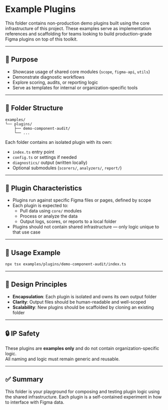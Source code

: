 # Example Plugins

This folder contains non-production demo plugins built using the core infrastructure of this project. These examples serve as implementation references and scaffolding for teams looking to build production-grade Figma plugins on top of this toolkit.

---

## 📌 Purpose

- Showcase usage of shared core modules (`scope`, `figma-api`, `utils`)
- Demonstrate diagnostic workflows
- Explore scoring, audits, or reporting logic
- Serve as templates for internal or organization-specific tools

---

## 📁 Folder Structure

```plaintext
examples/
└── plugins/
    ├── demo-component-audit/
    └── ...
```

Each folder contains an isolated plugin with its own:
- `index.ts` entry point
- `config.ts` or settings if needed
- `diagnostics/` output (written locally)
- Optional submodules (`scorers/`, `analyzers/`, `report/`)

---

## 🔧 Plugin Characteristics

- Plugins run against specific Figma files or pages, defined by scope
- Each plugin is expected to:
  - Pull data using `core/` modules
  - Process or analyze the data
  - Output logs, scores, or reports to a local folder
- Plugins should not contain shared infrastructure — only logic unique to that use case

---

## 📎 Usage Example

```bash
npx tsx examples/plugins/demo-component-audit/index.ts
```

---

## 🧱 Design Principles

- **Encapsulation**: Each plugin is isolated and owns its own output folder
- **Clarity**: Output files should be human-readable and well-scoped
- **Scalability**: New plugins should be scaffolded by cloning an existing folder

---

## 🔒 IP Safety

These plugins are **examples only** and do not contain organization-specific logic.  
All naming and logic must remain generic and reusable.

---

## ✅ Summary

This folder is your playground for composing and testing plugin logic using the shared infrastructure. Each plugin is a self-contained experiment in how to interface with Figma data.
